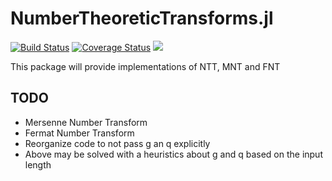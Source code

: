 # NumberTheoreticTransforms.jl

[![Build Status](https://travis-ci.org/jakubwro/NumberTheoreticTransforms.jl.svg?branch=master)](https://travis-ci.org/jakubwro/NumberTheoreticTransforms.jl)
[![Coverage Status](https://coveralls.io/repos/github/jakubwro/NumberTheoreticTransforms.jl/badge.svg)](https://coveralls.io/github/jakubwro/NumberTheoreticTransforms.jl)
[![](https://img.shields.io/badge/docs-latest-blue.svg)](https://jakubwro.github.io/NumberTheoreticTransforms.jl/dev)

This package will provide implementations of NTT, MNT and FNT

## TODO
- Mersenne Number Transform
- Fermat Number Transform
- Reorganize code to not pass g an q explicitly
- Above may be solved with a heuristics about g and q based on the input length
